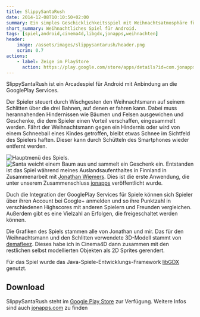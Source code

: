 ```yaml
---
title: SlippySantaRush
date: 2014-12-08T10:10:50+02:00
summary: Ein simples Geschicklichkeitsspiel mit Weihnachtsatmosphäre für Android.
short_summary: Weihnachtliches Spiel für Android.
tags: [spiel,android,cinema4d,libgdx,jonapps,weihnachten]
header:
    image: /assets/images/slippysantarush/header.png
    scrim: 0.7
actions:
    - label: Zeige im PlayStore
      action: https://play.google.com/store/apps/details?id=com.jonapps.angrysantarush.android
---
```


SlippySantaRush ist ein Arcadespiel für Android mit Anbindung an die GooglePlay Services.

Der Spieler steuert durch Wischgesten den Weihnachtsmann auf seinem Schlitten über die drei Bahnen, auf denen er fahren kann. Dabei muss herannahenden Hindernissen wie Bäumen und Felsen ausgewichen und Geschenke, die dem Spieler einen Vorteil verschaffen, eingesammelt werden. Fährt der Weihnachtsmann gegen ein Hindernis oder wird von einem Schneeball eines Kindes getroffen, bleibt etwas Schnee im Sichtfeld des Spielers haften. Dieser kann durch Schütteln des Smartphones wieder entfernt werden.

<img src="/assets/images/slippysantarush/screen1.png" alt="Hauptmenü des Spiels." class="left">
<img src="/assets/images/slippysantarush/screen2.png" alt="Santa weicht einem Baum aus und sammelt ein Geschenk ein." class="left">
Entstanden ist das Spiel während meines Auslandsaufenthaltes in Finnland in Zusammenarbeit mit <a href ="http://jonathanwiemers.com" target="_blank">Jonathan Wiemers</a>. Dies ist die erste Anwendung, die unter unserem Zusammenschluss <a href ="http://jonapps.com" target="_blank">jonapps</a> veröffentlicht wurde.

Duch die Integration der GooglePlay Services für Spiele können sich Spieler über ihren Account bei Google+ anmelden und so ihre Punktzahl in verschiedenen Highscores mit anderen Spielern und Freunden vergleichen. Außerdem gibt es eine Vielzahl an Erfolgen, die freigeschaltet werden können.

Die Grafiken des Spiels stammen alle von Jonathan und mir. Das für den Weihnachtsmann und den Schlitten verwendete 3D-Modell stammt von <a href ="http://demafleez.com/rigged-low-poly-santa-rudolph/" target="_blank">demafleez</a>. Dieses habe ich in Cinema4D dann zusammen mit den restlichen selbst modellierten Objekten als 2D Sprites gerendert.

Für das Spiel wurde das Java-Spiele-Entwicklungs-Framework <a href ="http://libgdx.badlogicgames.com" target="_blank">libGDX</a> genutzt.

## Download
SlippySantaRush steht im [Google Play Store](https://play.google.com/store/apps/details?id=com.jonapps.angrysantarush.android) zur Verfügung. Weitere Infos sind auch <a href ="http://jonapps.com/SlippySantaRush" target="_blank">jonapps.com</a> zu finden

